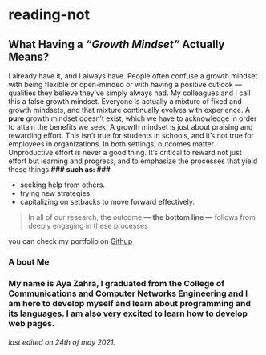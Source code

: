 # reading-not
## What Having a ***“Growth Mindset”*** Actually Means?
I already have it, and I always have. People often confuse a growth mindset with being flexible or open-minded or with having a positive outlook — qualities they believe they’ve simply always had. My colleagues and I call this a false growth mindset. Everyone is actually a mixture of fixed and growth mindsets, and that mixture continually evolves with experience. A **pure** growth mindset doesn’t exist, which we have to acknowledge in order to attain the benefits we seek.
A growth mindset is just about praising and rewarding effort. This isn’t true for students in schools, and it’s not true for employees in organizations. In both settings, outcomes matter. Unproductive effort is never a good thing. It’s critical to reward not just effort but learning and progress, and to emphasize the processes that yield these things
**### such as: ###**
- seeking help from others.
- trying new strategies.
- capitalizing on setbacks to move forward effectively. 
> In all of our research, the outcome **— the bottom line —** follows from deeply engaging in these processes


you can check my portfolio on [Githup](https://github.com/ayazahra)

### A bout Me
### My name is Aya Zahra, I graduated from the College of Communications and Computer Networks Engineering and I am here to develop myself and learn about programming and its languages. I am also very excited to learn how to develop web pages.
###### last edited  on 24th of may 2021.
